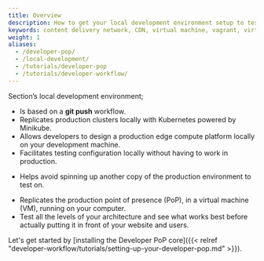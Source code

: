 ```yaml
---
title: Overview
description: How to get your local development environment setup to test Section CDN on your local machine.
keywords: content delivery network, CDN, virtual machine, vagrant, virtualbox, git, cli, local development, local machine, staging environment, developer pop
weight: 1
aliases:
  - /developer-pop/
  - /local-development/
  - /tutorials/developer-pop
  - /tutorials/developer-workflow/
---
```


Section’s local development environment;

* Is based on a **git push** workflow.
* Replicates production clusters locally with Kubernetes powered by Minikube.
* Allows developers to design a production edge compute platform locally on your development machine.
* Facilitates testing configuration locally without having to work in production.
+ Helps avoid spinning up another copy of the production environment to test on.
* Replicates the production point of presence (PoP), in a virtual machine (VM), running on your computer. 
* Test all the levels of your architecture and see what works best before actually putting it in front of your website and users.

Let's get started by [installing the Developer PoP core]({{< relref "developer-workflow/tutorials/setting-up-your-developer-pop.md" >}}).

